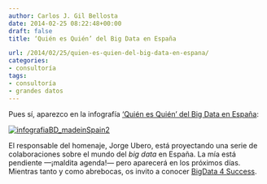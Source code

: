 ```yaml
---
author: Carlos J. Gil Bellosta
date: 2014-02-25 08:22:48+00:00
draft: false
title: ‘Quién es Quién’ del Big Data en España

url: /2014/02/25/quien-es-quien-del-big-data-en-espana/
categories:
- consultoría
tags:
- consultoría
- grandes datos
---
```


Pues sí, aparezco en la infografía [‘Quién es Quién’ del Big Data en España](http://bigdata4success.com/quien-es-quien-del-big-data-en-espana-infografia/):

[![infografiaBD_madeinSpain2](/wp-uploads/2014/02/infografiaBD_madeinSpain2.png#center)
](/wp-uploads/2014/02/infografiaBD_madeinSpain2.png#center)

El responsable del homenaje, Jorge Ubero, está proyectando una serie de colaboraciones sobre el mundo del _big data_ en España. La mía está pendiente —¡maldita agenda!— pero aparecerá en los próximos días. Mientras tanto y como abrebocas, os invito a conocer [BigData 4 Success](http://bigdata4success.com/).
